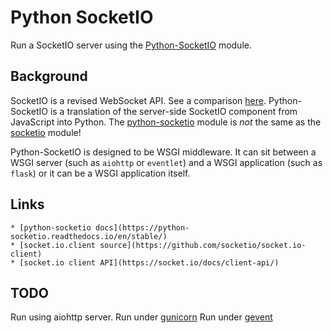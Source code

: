 # Python SocketIO

Run a SocketIO server using the [Python-SocketIO](https://python-socketio.readthedocs.io/en/stable/) module.


## Background

SocketIO is a revised WebSocket API. See a comparison [here](https://davidwalsh.name/websocket).
Python-SocketIO is a translation of the server-side SocketIO component from JavaScript into Python.
The [python-socketio](https://pypi.org/project/python-socketio/) module is *not* the same as the [socketio](https://pypi.org/project/socketio/) module!

Python-SocketIO is designed to be WSGI middleware.
It can sit between a WSGI server (such as `aiohttp` or `eventlet`) and
a WSGI application (such as `flask`) or it can be a WSGI application itself.



## Links

    * [python-socketio docs](https://python-socketio.readthedocs.io/en/stable/)
    * [socket.io.client source](https://github.com/socketio/socket.io-client)
    * [socket.io client API](https://socket.io/docs/client-api/)


## TODO

Run using aiohttp server.
Run under [gunicorn](http://docs.gunicorn.org/en/stable/index.html)
Run under [gevent](http://www.gevent.org/)
